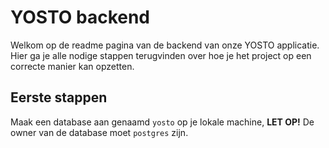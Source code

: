 # YOSTO backend
Welkom op de readme pagina van de backend van onze YOSTO applicatie. 
Hier ga je alle nodige stappen terugvinden over hoe je het project op een correcte manier kan opzetten.
## Eerste stappen
Maak een database aan genaamd `yosto` op je lokale machine, **LET OP!** De owner van de database moet `postgres` zijn.
